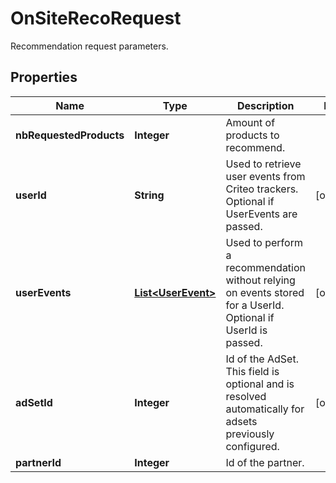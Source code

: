 

# OnSiteRecoRequest

Recommendation request parameters.

## Properties

| Name | Type | Description | Notes |
|------------ | ------------- | ------------- | -------------|
|**nbRequestedProducts** | **Integer** | Amount of products to recommend. |  |
|**userId** | **String** | Used to retrieve user events from Criteo trackers. Optional if UserEvents are passed. |  [optional] |
|**userEvents** | [**List&lt;UserEvent&gt;**](UserEvent.md) | Used to perform a recommendation without relying on events stored for a UserId. Optional if UserId is passed. |  [optional] |
|**adSetId** | **Integer** | Id of the AdSet. This field is optional and is resolved automatically for adsets previously configured. |  [optional] |
|**partnerId** | **Integer** | Id of the partner. |  |



